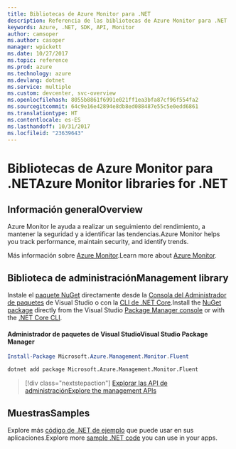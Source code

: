 ```yaml
---
title: Bibliotecas de Azure Monitor para .NET
description: Referencia de las bibliotecas de Azure Monitor para .NET
keywords: Azure, .NET, SDK, API, Monitor
author: camsoper
ms.author: casoper
manager: wpickett
ms.date: 10/27/2017
ms.topic: reference
ms.prod: azure
ms.technology: azure
ms.devlang: dotnet
ms.service: multiple
ms.custom: devcenter, svc-overview
ms.openlocfilehash: 8055b8861f6991e021ff1ea3bfa87cf96f554fa2
ms.sourcegitcommit: 64c9e16e42894e8db8ed088487e55c5e0edd6861
ms.translationtype: HT
ms.contentlocale: es-ES
ms.lasthandoff: 10/31/2017
ms.locfileid: "23639643"
---
```

# <a name="azure-monitor-libraries-for-net"></a><span data-ttu-id="827ea-104">Bibliotecas de Azure Monitor para .NET</span><span class="sxs-lookup"><span data-stu-id="827ea-104">Azure Monitor libraries for .NET</span></span>

## <a name="overview"></a><span data-ttu-id="827ea-105">Información general</span><span class="sxs-lookup"><span data-stu-id="827ea-105">Overview</span></span>

<span data-ttu-id="827ea-106">Azure Monitor le ayuda a realizar un seguimiento del rendimiento, a mantener la seguridad y a identificar las tendencias.</span><span class="sxs-lookup"><span data-stu-id="827ea-106">Azure Monitor helps you track performance, maintain security, and identify trends.</span></span>

<span data-ttu-id="827ea-107">Más información sobre [Azure Monitor](/azure/monitoring-and-diagnostics/).</span><span class="sxs-lookup"><span data-stu-id="827ea-107">Learn more about [Azure Monitor](/azure/monitoring-and-diagnostics/).</span></span>   

## <a name="management-library"></a><span data-ttu-id="827ea-108">Biblioteca de administración</span><span class="sxs-lookup"><span data-stu-id="827ea-108">Management library</span></span>

<span data-ttu-id="827ea-109">Instale el [paquete NuGet](https://www.nuget.org/packages/Microsoft.Azure.Management.Monitor.Fluent) directamente desde la [Consola del Administrador de paquetes][PackageManager] de Visual Studio o con la [CLI de .NET Core][DotNetCLI].</span><span class="sxs-lookup"><span data-stu-id="827ea-109">Install the [NuGet package](https://www.nuget.org/packages/Microsoft.Azure.Management.Monitor.Fluent) directly from the Visual Studio [Package Manager console][PackageManager] or with the [.NET Core CLI][DotNetCLI].</span></span>

#### <a name="visual-studio-package-manager"></a><span data-ttu-id="827ea-110">Administrador de paquetes de Visual Studio</span><span class="sxs-lookup"><span data-stu-id="827ea-110">Visual Studio Package Manager</span></span>

```powershell
Install-Package Microsoft.Azure.Management.Monitor.Fluent
```

```bash
dotnet add package Microsoft.Azure.Management.Monitor.Fluent
```

> [!div class="nextstepaction"]
> [<span data-ttu-id="827ea-111">Explorar las API de administración</span><span class="sxs-lookup"><span data-stu-id="827ea-111">Explore the management APIs</span></span>](/dotnet/api/overview/azure/monitor/management)

## <a name="samples"></a><span data-ttu-id="827ea-112">Muestras</span><span class="sxs-lookup"><span data-stu-id="827ea-112">Samples</span></span>

<span data-ttu-id="827ea-113">Explore más [código de .NET de ejemplo](https://azure.microsoft.com/resources/samples/?platform=dotnet) que puede usar en sus aplicaciones.</span><span class="sxs-lookup"><span data-stu-id="827ea-113">Explore more [sample .NET code](https://azure.microsoft.com/resources/samples/?platform=dotnet) you can use in your apps.</span></span>

[PackageManager]: https://docs.microsoft.com/nuget/tools/package-manager-console
[DotNetCLI]: https://docs.microsoft.com/dotnet/core/tools/dotnet-add-package